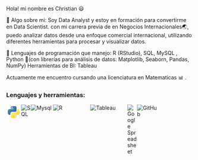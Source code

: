Hola! mi nombre es Christian 😃

🔎 Algo sobre mi: Soy Data Analyst y estoy en formación para convertirme en Data Scientist. con mi carrera previa de en Negocios Internacionales🌏, puedo analizar datos desde una enfoque comercial internacional, utilizando diferentes herramientas para procesar y visualizar datos.

👅 Lenguajes de programación que manejo: R (RStudio), SQL, MySQL , Python 🐍(con librerías para análisis de datos: Matplotlib, Seaborn, Pandas, NumPy) Herramientas de BI: Tableau

Actuamente me encuentro cursando una licenciatura en Matematicas  📊 .


### Lenguajes y herramientas:
<img align="left" alt="python" width="40px" src="https://raw.githubusercontent.com/devicons/devicon/master/icons/python/python-original.svg" />
<img align="left" alt="SQL" width="26px" src="https://symbols.getvecta.com/stencil_28/61_sql-database-generic.90b41636a8.svg" />
<img align="left" alt="Mysql" width="60px" src="https://anthoncode.com/wp-content/uploads/2019/01/mysql-logo-png.png" />
<img align="left" alt="R" width="100px" src="https://www.rstudio.com/wp-content/uploads/2018/10/RStudio-Logo.svg" />
<img align="left" alt="Tableau" width="100px" src="https://cdn.worldvectorlogo.com/logos/tableau-logo.svg" />
<img align="left" alt="Google Spreadsheet" width="26px" src="https://symbols.getvecta.com/stencil_3/16_google-sheets.fc6f8c270c.svg" />
<img align="left" alt="GitHub" width="60px" src="https://github.githubassets.com/images/modules/logos_page/Octocat.png" />

<br />
<br />
